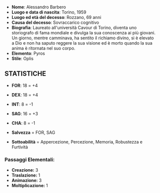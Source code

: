 - **Nome**: Alessandro Barbero
- **Luogo e data di nascita**: Torino, 1959
- **Luogo ed età del decesso**: Rozzano, 69 anni
- **Causa del decesso**: Sovraccarico cognitivo 
- **Biografia**: Laureato all'università Cavour di Torino, diventa uno storiografo di fama mondiale e divulga la sua conoscenza ai più giovani. Un giorno, mentre camminava, ha sentito il richiamo divino, si è elevato a Dio e non ha saputo reggere la sua visione ed è morto quando la sua anima è ritornata nel suo corpo.
- **Elemento**: Pyros
- **Stile**: Oplis

## STATISTICHE

- **FOR**: 18 = +4
- **DEX**: 18 = +4
- **INT**: 8 = -1
- **SAG**: 16 = +3
- **CHA**: 8 = -1

- **Salvezza** = FOR, SAG
- **Sottoabilità** = Appercezione, Percezione, Memoria, Robustezza e Furtività 

### Passaggi Elementali:

- **Creazione:** 3
- **Traslazione:** 1
- **Animazione:** 3
- **Moltiplicazione:** 1


